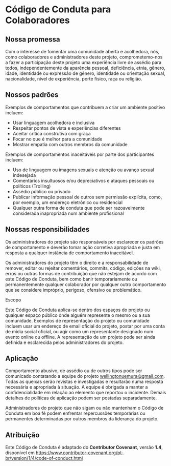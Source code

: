 Código de Conduta para Colaboradores
====================================

Nossa promessa
--------------

Com o interesse de fomentar uma comunidade aberta e acolhedora,
nós, como colaboradores e administradores deste projeto,
comprometemo-nos a fazer a participação deste projeto uma experiência
livre de assédio para todos, independentemente da aparência pessoal,
deficiência, etnia, gênero, idade, identidade ou expressão de gênero,
identidade ou orientação sexual, nacionalidade, nível de experiência,
porte físico, raça ou religião.

Nossos padrões
--------------

Exemplos de comportamentos que contribuem a criar um ambiente positivo
incluem:


* Usar linguagem acolhedora e inclusiva
* Respeitar pontos de vista e experiências diferentes
* Aceitar crítica construtiva com graça
* Focar no que é melhor para a comunidade
* Mostrar empatia com outros membros da comunidade


Exemplos de comportamentos inaceitáveis por parte dos participantes
incluem:


*	Uso de linguagem ou imagens sexuais e atenção ou avanço sexual
	indesejada
*	Comentários insultuosos e/ou depreciativos e ataques pessoais ou
	políticos (Trolling)
*	Assédio público ou privado
*	Publicar informação pessoal de outros sem permissão explícita, como,
	por exemplo, um endereço eletrônico ou residencial
*	Qualquer outra forma de conduta que pode ser razoavelmente
	considerada inapropriada num ambiente profissional


Nossas responsibilidades
------------------------

Os administradores do projeto são responsáveis por esclarecer os padrões
de comportamento e deverão tomar ação corretiva apropriada e justa em
resposta a qualquer instância de comportamento inaceitável.

Os administradores do projeto têm o direito e a responsabilidade de
remover, editar ou rejeitar comentários, commits, código, edições
na wiki, erros ou outras formas de contribuição que não estejam de
acordo com este Código de Conduta, bem como banir temporariamente ou
permanentemente qualquer colaborador por qualquer outro comportamento
que se considere impróprio, perigoso, ofensivo ou problemático.

Escopo

Este Código de Conduta aplica-se dentro dos espaços do projeto ou
qualquer espaço público onde alguém represente o mesmo ou a sua
comunidade. Exemplos de representação do projeto ou comunidade incluem
usar um endereço de email oficial do projeto, postar por uma conta de
mídia social oficial, ou agir como um representante designado num evento
online ou offline. A representação de um projeto pode ser ainda definida
e esclarecida pelos administradores do projeto.

Aplicação
---------

Comportamento abusivo, de assédio ou de outros tipos pode ser
comunicado contatando a equipe do projeto wellingtonuemura@gmail.com.
Todas as queixas serão revistas e investigadas e resultarão numa
resposta necessária e apropriada à situação.
A equipe é obrigada a manter a confidencialidade em relação
ao elemento que reportou o incidente. Demais detalhes de
políticas de aplicação podem ser postadas separadamente.

Administradores do projeto que não sigam ou não mantenham o Código
de Conduta em boa fé podem enfrentar repercussões temporárias ou
permanentes determinadas por outros membros da liderança do projeto.

Atribuição
----------

Este Código de Conduta é adaptado do **Contributor Covenant**,
versão **1.4**, disponível em https://www.contributor-covenant.org/pt-br/version/1/4/code-of-conduct.html

